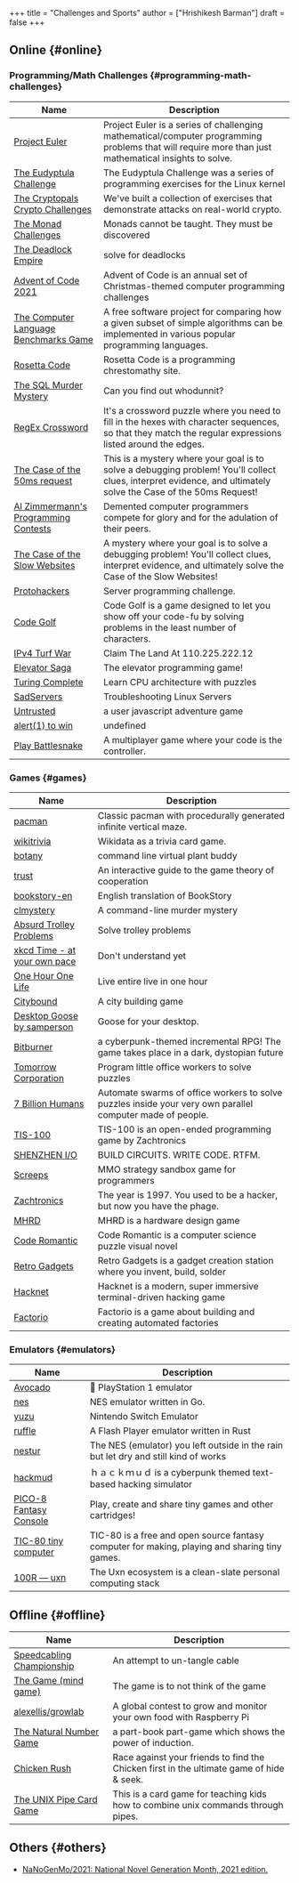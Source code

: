 +++
title = "Challenges and Sports"
author = ["Hrishikesh Barman"]
draft = false
+++

<div class="outline-1 smol-table">

## Online {#online}

<div class="outline-2 smol-table">

### Programming/Math Challenges {#programming-math-challenges}

| Name                                                                                                         | Description                                                                                                                                                     |
|--------------------------------------------------------------------------------------------------------------|-----------------------------------------------------------------------------------------------------------------------------------------------------------------|
| [Project Euler](https://projecteuler.net/)                                                                   | Project Euler is a series of challenging mathematical/computer programming problems that will require more than just mathematical insights to solve.            |
| [The Eudyptula Challenge](http://eudyptula-challenge.org/)                                                   | The Eudyptula Challenge was a series of programming exercises for the Linux kernel                                                                              |
| [The Cryptopals Crypto Challenges](https://cryptopals.com/)                                                  | We've built a collection of exercises that demonstrate attacks on real-world crypto.                                                                            |
| [The Monad Challenges](https://mightybyte.github.io/monad-challenges/)                                       | Monads cannot be taught. They must be discovered                                                                                                                |
| [The Deadlock Empire](https://deadlockempire.github.io/#T1-Interface)                                        | solve for deadlocks                                                                                                                                             |
| [Advent of Code 2021](https://adventofcode.com/)                                                             | Advent of Code is an annual set of Christmas-themed computer programming challenges                                                                             |
| [The Computer Language Benchmarks Game](https://en.wikipedia.org/wiki/The_Computer_Language_Benchmarks_Game) | A free software project for comparing how a given subset of simple algorithms can be implemented in various popular programming languages.                      |
| [Rosetta Code](https://www.rosettacode.org/wiki/Rosetta_Code)                                                | Rosetta Code is a programming chrestomathy site.                                                                                                                |
| [The SQL Murder Mystery](https://mystery.knightlab.com/)                                                     | Can you find out whodunnit?                                                                                                                                     |
| [RegEx Crossword](https://jimbly.github.io/regex-crossword/)                                                 | It's a crossword puzzle where you need to fill in the hexes with character sequences, so that they match the regular expressions listed around the edges.       |
| [The Case of the 50ms request](https://mysteries.wizardzines.com/50ms-request.html)                          | This is a mystery where your goal is to solve a debugging problem! You'll collect clues, interpret evidence, and ultimately solve the Case of the 50ms Request! |
| [Al Zimmermann's Programming Contests](http://azspcs.com/)                                                   | Demented computer programmers compete for glory and for the adulation of their peers.                                                                           |
| [The Case of the Slow Websites](https://computer-mysteries.netlify.app/slow-website.html)                    | A mystery where your goal is to solve a debugging problem! You'll collect clues, interpret evidence, and ultimately solve the Case of the Slow Websites!        |
| [Protohackers](https://protohackers.com/)                                                                    | Server programming challenge.                                                                                                                                   |
| [Code Golf](https://code.golf/)                                                                              | Code Golf is a game designed to let you show off your code-fu by solving problems in the least number of characters.                                            |
| [IPv4 Turf War](https://ipv4.games/)                                                                         | Claim The Land At 110.225.222.12                                                                                                                                |
| [Elevator Saga](https://play.elevatorsaga.com/)                                                              | The elevator programming game!                                                                                                                                  |
| [Turing Complete](https://store.steampowered.com/app/1444480/Turing_Complete/)                               | Learn CPU architecture with puzzles                                                                                                                             |
| [SadServers](https://sadservers.com/)                                                                        | Troubleshooting Linux Servers                                                                                                                                   |
| [Untrusted](https://alexnisnevich.github.io/untrusted/)                                                      | a user javascript adventure game                                                                                                                                |
| [alert(1) to win](https://alf.nu/alert1?world=alert&level=alert0)                                            | undefined                                                                                                                                                       |
| [Play Battlesnake](https://play.battlesnake.com/)                                                            | A multiplayer game where your code is the controller.                                                                                                           |

</div>

<div class="outline-2 smol-table">

### Games {#games}

| Name                                                                            | Description                                                                                               |
|---------------------------------------------------------------------------------|-----------------------------------------------------------------------------------------------------------|
| [pacman](https://github.com/skatiyar/pacman)                                    | Classic pacman with procedurally generated infinite vertical maze.                                        |
| [wikitrivia](https://github.com/tom-james-watson/wikitrivia)                    | Wikidata as a trivia card game.                                                                           |
| [botany](https://github.com/jifunks/botany)                                     | command line virtual plant buddy                                                                          |
| [trust](https://github.com/ncase/trust)                                         | An interactive guide to the game theory of cooperation                                                    |
| [bookstory-en](https://github.com/xraymemory/bookstory-en)                      | English translation of BookStory                                                                          |
| [clmystery](https://github.com/veltman/clmystery)                               | A command-line murder mystery                                                                             |
| [Absurd Trolley Problems](https://neal.fun/absurd-trolley-problems/)            | Solve trolley problems                                                                                    |
| [xkcd Time - at your own pace](http://geekwagon.net/projects/xkcd1190/)         | Don't understand yet                                                                                      |
| [One Hour One Life](https://onehouronelife.com/)                                | Live entire live in one hour                                                                              |
| [Citybound](https://aeplay.org/citybound)                                       | A city building game                                                                                      |
| [Desktop Goose by samperson](https://samperson.itch.io/desktop-goose)           | Goose for your desktop.                                                                                   |
| [Bitburner](https://danielyxie.github.io/bitburner/)                            | a cyberpunk-themed incremental RPG! The game takes place in a dark, dystopian future                      |
| [Tomorrow Corporation](https://tomorrowcorporation.com/humanresourcemachine)    | Program little office workers to solve puzzles                                                            |
| [7 Billion Humans](https://store.steampowered.com/app/792100/7_Billion_Humans/) | Automate swarms of office workers to solve puzzles inside your very own parallel computer made of people. |
| [TIS-100](https://store.steampowered.com/app/370360/TIS100/)                    | TIS-100 is an open-ended programming game by Zachtronics                                                  |
| [SHENZHEN I/O](https://store.steampowered.com/app/504210/SHENZHEN_IO/)          | BUILD CIRCUITS. WRITE CODE. RTFM.                                                                         |
| [Screeps](https://screeps.com/)                                                 | MMO strategy sandbox game for programmers                                                                 |
| [Zachtronics](https://www.zachtronics.com/exapunks/)                            | The year is 1997. You used to be a hacker, but now you have the phage.                                    |
| [MHRD](https://store.steampowered.com/app/576030/MHRD/)                         | MHRD is a hardware design game                                                                            |
| [Code Romantic](https://store.steampowered.com/app/884980/Code_Romantic/)       | Code Romantic is a computer science puzzle visual novel                                                   |
| [Retro Gadgets](https://store.steampowered.com/app/1730260/Retro_Gadgets/)      | Retro Gadgets is a gadget creation station where you invent, build, solder                                |
| [Hacknet](https://hacknet-os.com/)                                              | Hacknet is a modern, super immersive terminal-driven hacking game                                         |
| [Factorio](https://store.steampowered.com/app/427520/Factorio/)                 | Factorio is a game about building and creating automated factories                                        |

</div>

<div class="outline-2 smol-table">

### Emulators {#emulators}

| Name                                                            | Description                                                                                   |
|-----------------------------------------------------------------|-----------------------------------------------------------------------------------------------|
| [Avocado](https://github.com/JaCzekanski/Avocado)               | 🥑 PlayStation 1 emulator                                                                     |
| [nes](https://github.com/fogleman/nes)                          | NES emulator written in Go.                                                                   |
| [yuzu](https://github.com/yuzu-emu/yuzu)                        | Nintendo Switch Emulator                                                                      |
| [ruffle](https://github.com/ruffle-rs/ruffle)                   | A Flash Player emulator written in Rust                                                       |
| [nestur](https://github.com/spieglt/nestur)                     | The NES (emulator) you left outside in the rain but let dry and still kind of works           |
| [hackmud](https://www.hackmud.com/)                             | ｈａｃｋｍｕｄ is a cyberpunk themed text-based hacking simulator                             |
| [PICO-8 Fantasy Console](https://www.lexaloffle.com/pico-8.php) | Play, create and share tiny games and other cartridges!                                       |
| [TIC-80 tiny computer](https://tic80.com/)                      | TIC-80 is a free and open source fantasy computer for making, playing and sharing tiny games. |
| [100R — uxn](https://100r.co/site/uxn.html)                     | The Uxn ecosystem is a clean-slate personal computing stack                                   |

</div>

</div>

<div class="outline-1 smol-table">

## Offline {#offline}

| Name                                                                                        | Description                                                                                  |
|---------------------------------------------------------------------------------------------|----------------------------------------------------------------------------------------------|
| [Speedcabling Championship](https://youtu.be/nKy_pmuB9-g?list=FLamZIcLz5_b2rJfnEtAFhyQ)     | An attempt to un-tangle cable                                                                |
| [The Game (mind game)](https://en.wikipedia.org/wiki/The_Game_(mind_game))                  | The game is to not think of the game                                                         |
| [alexellis/growlab](https://github.com/alexellis/growlab)                                   | A global contest to grow and monitor your own food with Raspberry Pi                         |
| [The Natural Number Game](https://www.ma.imperial.ac.uk/~buzzard/xena/natural_number_game/) | a part-book part-game which shows the power of induction.                                    |
| [Chicken Rush](https://chickenru.sh/)                                                       | Race against your friends to find the Chicken first in the ultimate game of hide &amp; seek. |
| [The UNIX Pipe Card Game](https://punkx.org/unix-pipe-game/)                                | This is a card game for teaching kids how to combine unix commands through pipes.            |

</div>

<div class="outline-1 smol-table">

## Others {#others}

-   [NaNoGenMo/2021: National Novel Generation Month, 2021 edition.](https://github.com/NaNoGenMo/2021)

</div>
